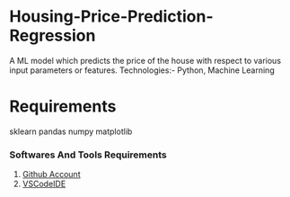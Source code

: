 # Housing-Price-Prediction-Regression
A ML model which predicts the price of the house with respect to various input parameters or features. Technologies:- Python, Machine Learning

# Requirements
sklearn
pandas
numpy
matplotlib

### Softwares And Tools Requirements

1. [Github Account](https://github.com)
2. [VSCodeIDE](https://code.visualstudio.com)
  
